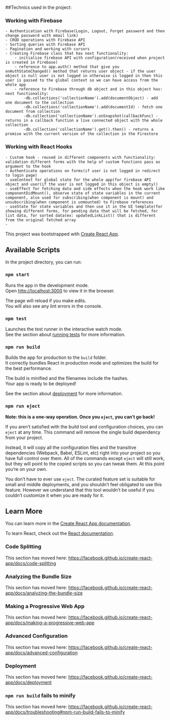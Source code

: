 ##Technics used in the project:
### Working with Firebase
    - Authentication with Firebase(Login, Logout, Forget password and then change password with email link)
    - CRUD operations with Firebase API
    - Sorting queries with Firebase API
    - Pagination and working with cursors
    - Creating Firebase class that has next functionality:
        - initialize firebase API with configuration(received when project is created in Firebase)
        - reference to app.auth() method that give you onAuthStateChanged() method that returns user object - if the user object is null user is not logged in otherwise is logged in then this user is passed to the global context so we can have access from the whole app
        - reference to Firebase through db object and in this object has: next functionality:
            -db.collections('collectionName').add(documentObject) - add one document to the collection
            -db.collections('collectionName').add(documentId) - fetch one document from collection
            -db.collection('collectionName').onSnapshot(callbackFunc) - returns in a callback function a live connected object with the whole collection
            -db.collection('collectionName').get().then() - returns a promise with the current version of the collection in the Firestore
### Working with React Hooks
    - Custom hook - reused in different components with functionality: validation different forms with the help of custom functions pass as argument to the hook
    - Authenticate operations on forms(if user is not logged in redirect to login page)
    - useContext for global state for the whole app(for firebase API object and user(if the user is not logged in this object is empty))
    - useEffect for fetching data and side effects when the hook work like componentDidMount(), observe state of state variables in the current component, also used for subscribing(when component is mount) and unsubscribing(when component is unmounted) to Firebase references 
    - useState for state variables and then use it in the UI template(for showing different forms, for pending data that will be fetched, for list data, for sorted data(ex: updatedLinkList)) that is different from the original fetched array
    -
This project was bootstrapped with [Create React App](https://github.com/facebook/create-react-app).

## Available Scripts

In the project directory, you can run:

### `npm start`

Runs the app in the development mode.<br>
Open [http://localhost:3000](http://localhost:3000) to view it in the browser.

The page will reload if you make edits.<br>
You will also see any lint errors in the console.

### `npm test`

Launches the test runner in the interactive watch mode.<br>
See the section about [running tests](https://facebook.github.io/create-react-app/docs/running-tests) for more information.

### `npm run build`

Builds the app for production to the `build` folder.<br>
It correctly bundles React in production mode and optimizes the build for the best performance.

The build is minified and the filenames include the hashes.<br>
Your app is ready to be deployed!

See the section about [deployment](https://facebook.github.io/create-react-app/docs/deployment) for more information.

### `npm run eject`

**Note: this is a one-way operation. Once you `eject`, you can’t go back!**

If you aren’t satisfied with the build tool and configuration choices, you can `eject` at any time. This command will remove the single build dependency from your project.

Instead, it will copy all the configuration files and the transitive dependencies (Webpack, Babel, ESLint, etc) right into your project so you have full control over them. All of the commands except `eject` will still work, but they will point to the copied scripts so you can tweak them. At this point you’re on your own.

You don’t have to ever use `eject`. The curated feature set is suitable for small and middle deployments, and you shouldn’t feel obligated to use this feature. However we understand that this tool wouldn’t be useful if you couldn’t customize it when you are ready for it.

## Learn More

You can learn more in the [Create React App documentation](https://facebook.github.io/create-react-app/docs/getting-started).

To learn React, check out the [React documentation](https://reactjs.org/).

### Code Splitting

This section has moved here: https://facebook.github.io/create-react-app/docs/code-splitting

### Analyzing the Bundle Size

This section has moved here: https://facebook.github.io/create-react-app/docs/analyzing-the-bundle-size

### Making a Progressive Web App

This section has moved here: https://facebook.github.io/create-react-app/docs/making-a-progressive-web-app

### Advanced Configuration

This section has moved here: https://facebook.github.io/create-react-app/docs/advanced-configuration

### Deployment

This section has moved here: https://facebook.github.io/create-react-app/docs/deployment

### `npm run build` fails to minify

This section has moved here: https://facebook.github.io/create-react-app/docs/troubleshooting#npm-run-build-fails-to-minify
